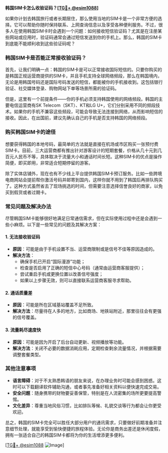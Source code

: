 **韩国SIM卡怎么收验证码？[[TG💪+ @esim1088](https://t.me/s/esim1088)]**

如果你计划去韩国旅行或者长期居住，那么使用当地的SIM卡是一个非常方便的选择。它可以帮助你随时保持联系、上网查询信息以及享受各种便利服务。不过，很多人在使用韩国SIM卡时会遇到一个问题：如何接收短信验证码？尤其是在注册某些网站或应用时，验证码通常会通过短信发送到你的手机上。那么，韩国的SIM卡到底能不能顺利收到这些验证码呢？

### 韩国SIM卡是否能正常接收验证码？

首先，让我们明确一点：韩国的SIM卡是可以正常接收国际短信的。只要你购买的是韩国正规运营商提供的SIM卡，并且手机支持全球网络频段，那么在韩国境内，无论是用韩国号码还是国际号码发送的短信，都能被你的手机接收到。这包括银行验证、社交媒体登录、购物网站下单等场景所需的验证码。

但是，这里有一个前提条件——你的手机必须支持韩国使用的网络频段。韩国的主要电信运营商有SK Telecom（SKT）、KT和LG U+，它们分别采用不同的频段技术。如果你的手机不兼容这些频段，可能会导致无法连接到网络，从而影响短信的接收。因此，在出国前，建议先确认自己的手机是否支持韩国的网络频段。

### 购买韩国SIM卡的途径

想要获得韩国的本地号码，最简单的方法就是直接在机场或市区购买一张预付费SIM卡。目前，三大运营商都有推出针对游客设计的短期套餐，价格从几十元到几百元人民币不等，具体取决于流量大小和通话时间长短。这种SIM卡的优点是操作简便，即买即用，非常适合短期停留的游客。

除了实体店铺外，现在也有不少线上平台提供韩国SIM卡预订服务。比如一些跨境电商网站会提前帮你激活号码并邮寄到国内，这样你就不用到了韩国后再排队购买了。这种方式虽然省去了现场挑选的时间，但需要注意选择信誉良好的商家，以免买到假货或者过期卡。

### 常见问题及解决办法

尽管韩国SIM卡能够很好地满足日常通信需求，但在实际使用过程中还是会遇到一些小麻烦。以下是一些常见的问题及其解决方案：

#### 1. **无法接收验证码**
   - **原因**：可能是由于手机设置不当、运营商限制或是信号不佳等原因造成的。
   - **解决方法**：
     - 确保手机已开启“国际漫游”功能；
     - 检查是否启用了正确的短信中心号码（通常由运营商客服提供）；
     - 尝试重启手机或更换位置以改善信号强度；
     - 如果以上步骤无效，则可以直接联系运营商客服寻求帮助。

#### 2. **通话质量差**
   - **原因**：可能是所在区域基站覆盖不足所致。
   - **解决方法**：尽量待在人多的地方，比如商场、地铁站附近，那里往往会有更强的信号覆盖。

#### 3. **流量耗尽速度快**
   - **原因**：可能是因为开启了后台自动更新、视频播放等功能。
   - **解决方法**：关闭不必要的数据消耗应用，定期检查剩余流量情况，并根据需要调整套餐类型。

### 其他注意事项

- **语言障碍**：对于不太熟悉韩语的朋友来说，在办理业务时可能会感到困惑。这时可以下载翻译软件辅助沟通，或者事先准备好相关资料以便快速完成交易。
- **安全问题**：随身携带的财物要妥善保管，特别是在人流密集的场所更要提高警惕。
- **文化差异**：尊重当地风俗习惯，比如排队等候、礼貌交谈等行为都会让你更受欢迎。

总之，韩国的SIM卡完全可以胜任大部分用户的通讯需求，只要做好前期准备并注意细节处理，就能享受到愉快便捷的旅程体验。无论你是商务出差还是休闲度假，拥有一张适合自己的韩国SIM卡都将为你的生活增添更多便利。

[[TG💪+ @esim1088](https://t.me/s/esim1088) ![Image](https://i.postimg.cc/4NQfJmqS/Snipaste-2025-05-13-00-14-12.png)]
